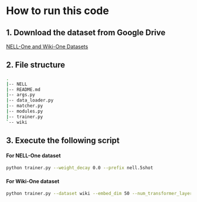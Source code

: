 
# How to run this code
## 1. Download the dataset from Google  Drive

[NELL-One and Wiki-One Datasets](https://drive.google.com/file/d/1M5JyJGKR71VYE9U4MAk4tvQesiXdZxGO/view?usp=sharing)


## 2. File structure
```bash
.
|-- NELL
|-- README.md
|-- args.py
|-- data_loader.py
|-- matcher.py
|-- modules.py
|-- trainer.py
`-- wiki
```

## 3. Execute the following script
#### For NELL-One dataset

```bash
python trainer.py --weight_decay 0.0 --prefix nell.5shot
```

#### For Wiki-One dataset

```bash
python trainer.py --dataset wiki --embed_dim 50 --num_transformer_layers 4 --num_transformer_heads 8 --dropout_input 0.3 --dropout_layers 0.2 --lr 6e-5 --prefix wiki.5shot
```

